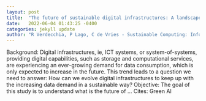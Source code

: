 ```yaml
---
layout: post
title:  "The future of sustainable digital infrastructures: A landscape of solutions, adoption factors, impediments, open problems, and scenarios"
date:   2022-06-04 01:43:25 -0400
categories: jekyll update
author: "R Verdecchia, P Lago, C de Vries - Sustainable Computing: Informatics and Systems, 2022"
---
```

Background: Digital infrastructures, ie, ICT systems, or system-of-systems, providing digital capabilities, such as storage and computational services, are experiencing an ever-growing demand for data consumption, which is only expected to increase in the future. This trend leads to a question we need to answer: How can we evolve digital infrastructures to keep up with the increasing data demand in a sustainable way? Objective: The goal of this study is to understand what is the future of … Cites: ‪Green AI‬